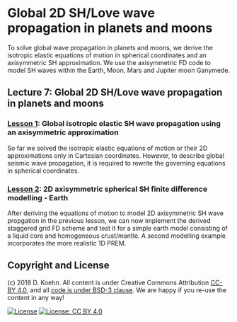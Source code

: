 # Global 2D SH/Love wave propagation in planets and moons

To solve global wave propagation in planets and moons, we derive the isotropic elastic equations of motion in spherical coordinates and an axisymmetric SH approximation. 
We use the axisymmetric FD code to model SH waves within the Earth, Moon, Mars and Jupiter moon Ganymede.

## Lecture 7: Global 2D SH/Love wave propagation in planets and moons

### [Lesson 1](http://nbviewer.ipython.org/urls/github.com/daniel-koehn/Theory-of-seismic-waves-II/tree/master/07_SH_waves_in_moons_and_planets/1_SH_wave_propagation_in_spherical_coordinates.ipynb): Global isotropic elastic SH wave propagation using an axisymmetric approximation

So far we solved the isotropic elastic equations of motion or their 2D approximations only in Cartesian coordinates. However, to describe global seismic wave propagation, it is required to rewrite the governing equations 
in spherical coordinates.

### [Lesson 2](http://nbviewer.ipython.org/urls/github.com/daniel-koehn/Theory-of-seismic-waves-II/tree/master/07_SH_waves_in_moons_and_planets/2_2D_SHaxi_FD_modelling_earth.ipynb): 2D axisymmetric spherical SH finite difference modelling - Earth

After deriving the equations of motion to model 2D axisymmetric SH wave propgation in the previous lesson, we can now implement the derived staggered grid FD scheme and test it for a simple earth model consisting of a 
liquid core and homogeneous crust/mantle. A second modelling example incorporates the more realistic 1D PREM.

## Copyright and License

(c) 2018 D. Koehn. All content is under Creative Commons Attribution [CC-BY 4.0](https://creativecommons.org/licenses/by/4.0/legalcode.txt), and all [code is under BSD-3 clause](https://github.com/engineersCode/EngComp/blob/master/LICENSE). We are happy if you re-use the content in any way!

[![License](https://img.shields.io/badge/License-BSD%203--Clause-blue.svg)](https://opensource.org/licenses/BSD-3-Clause) [![License: CC BY 4.0](https://img.shields.io/badge/License-CC%20BY%204.0-lightgrey.svg)](https://creativecommons.org/licenses/by/4.0/)
